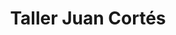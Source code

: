 ---
title: "Taller Juan Cortés"
url: /la-linea-de-la-concepcion/taller-juan-cortes/
shop: reparación de automóviles
---